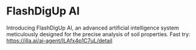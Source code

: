 # FlashDigUp AI
Introducing FlashDigUp AI, an advanced artificial intelligence system meticulously designed for the precise analysis of soil properties.
Fast try: https://illa.ai/ai-agent/ILAfx4p1C7uL/detail
